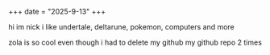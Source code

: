 +++
date = "2025-9-13"
+++

hi im nick i like undertale, deltarune, pokemon, computers and more 

zola is so cool even though i had to delete my github my github repo 2 times
